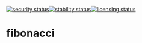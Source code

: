 [![security status](https://meterian.io/badge/pb/da6daa70-67e5-4dc3-97a9-4d7ebc108487/security)](https://meterian.io/projects/?pid=da6daa70-67e5-4dc3-97a9-4d7ebc108487)[![stability status](https://meterian.io/badge/pb/da6daa70-67e5-4dc3-97a9-4d7ebc108487/stability)](https://meterian.io/projects/?pid=da6daa70-67e5-4dc3-97a9-4d7ebc108487)[![licensing status](https://meterian.io/badge/pb/da6daa70-67e5-4dc3-97a9-4d7ebc108487/licensing)](https://meterian.io/projects/?pid=da6daa70-67e5-4dc3-97a9-4d7ebc108487)
# fibonacci

